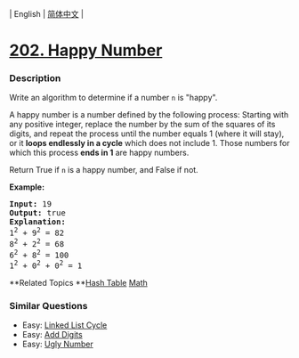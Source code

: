 | English | [简体中文](README.md) |

# [202. Happy Number](https://leetcode-cn.com/problems/happy-number)
 ### Description
<p>Write an algorithm to determine if a number <code>n</code> is &quot;happy&quot;.</p>

<p>A happy number is a number defined by the following process: Starting with any positive integer, replace the number by the sum of the squares of its digits, and repeat the process until the number equals 1 (where it will stay), or it <strong>loops endlessly in a cycle</strong> which does not include 1. Those numbers for which this process <strong>ends in 1</strong> are happy numbers.</p>

<p>Return True if <code>n</code> is a happy number, and False if not.</p>

<p><strong>Example:&nbsp;</strong></p>

<pre>
<strong>Input:</strong> 19
<strong>Output:</strong> true
<strong>Explanation: 
</strong>1<sup>2</sup> + 9<sup>2</sup> = 82
8<sup>2</sup> + 2<sup>2</sup> = 68
6<sup>2</sup> + 8<sup>2</sup> = 100
1<sup>2</sup> + 0<sup>2</sup> + 0<sup>2</sup> = 1
</pre>

**Related Topics	**[Hash Table](https://leetcode-cn.com/tag/hash-table) [Math](https://leetcode-cn.com/tag/math) 

### Similar Questions
 - Easy:	[Linked List Cycle](https://leetcode-cn.com/problems/linked-list-cycle) 
 - Easy:	[Add Digits](https://leetcode-cn.com/problems/add-digits) 
 - Easy:	[Ugly Number](https://leetcode-cn.com/problems/ugly-number) 
